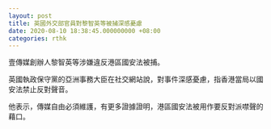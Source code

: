 ```yaml
---
layout: post
title: 英國外交部官員對黎智英等被捕深感憂慮
date: 2020-08-10 18:38:45.000000000 +08:00
categories: rthk
---
```


壹傳媒創辦人黎智英等涉嫌違反港區國安法被捕。

英國執政保守黨的亞洲事務大臣在社交網站說，對事件深感憂慮，指香港當局以國安法禁止反對聲音。

他表示，傳媒自由必須維護，有更多證據證明，港區國安法被用作要反對派噤聲的藉口。
